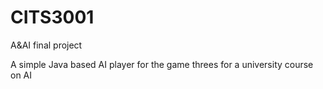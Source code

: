 CITS3001
========

A&amp;AI final project

A simple Java based AI player for the game threes for a university course on AI
